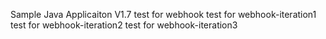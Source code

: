 
Sample Java Applicaiton V1.7
test for webhook
test for webhook-iteration1
test for webhook-iteration2
test for webhook-iteration3

